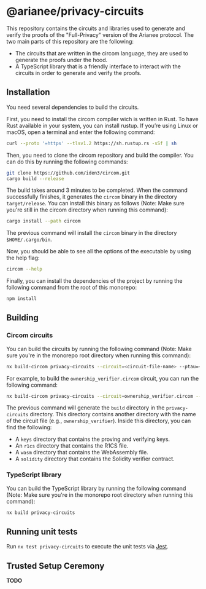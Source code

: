 # @arianee/privacy-circuits

This repository contains the circuits and libraries used to generate and verify the proofs of the "Full-Privacy" version of the Arianee protocol.
The two main parts of this repository are the following:

- The circuits that are written in the circom language, they are used to generate the proofs under the hood.
- A TypeScript library that is a friendly interface to interact with the circuits in order to generate and verify the proofs.

## Installation

You need several dependencies to build the circuits.

First, you need to install the circom compiler wich is written in Rust.
To have Rust available in your system, you can install rustup. If you’re using Linux or macOS, open a terminal and enter the following command:

```bash
curl --proto '=https' --tlsv1.2 https://sh.rustup.rs -sSf | sh
```

Then, you need to clone the circom repository and build the compiler.
You can do this by running the following commands:

```bash
git clone https://github.com/iden3/circom.git
cargo build --release
```

The build takes around 3 minutes to be completed. When the command successfully finishes, it generates the `circom` binary in the directory `target/release`. You can install this binary as follows (Note: Make sure you're still in the circom directory when running this command):

```bash
cargo install --path circom
```

The previous command will install the `circom` binary in the directory `$HOME/.cargo/bin`.

Now, you should be able to see all the options of the executable by using the help flag:

```bash
circom --help
```

Finally, you can install the dependencies of the project by running the following command from the root of this monorepo:

```bash
npm install
```

## Building

### Circom circuits

You can build the circuits by running the following command (Note: Make sure you're in the monorepo root directory when running this command):

```bash
nx build-circom privacy-circuits --circuit=<circuit-file-name> --ptau=<ptau-file-name>
```

For example, to build the `ownership_verifier.circom` circuit, you can run the following command:

```bash
nx build-circom privacy-circuits --circuit=ownership_verifier.circom --ptau=powersOfTau28_hez_final_12.ptau
```

The previous command will generate the `build` directory in the `privacy-circuits` directory.
This directory contains another directory with the name of the circuit file (e.g., `ownership_verifier`). Inside this directory, you can find the following:

- A `keys` directory that contains the proving and verifying keys.
- An `r1cs` directory that contains the R1CS file.
- A `wasm` directory that contains the WebAssembly file.
- A `solidity` directory that contains the Solidity verifier contract.

### TypeScript library

You can build the TypeScript library by running the following command (Note: Make sure you're in the monorepo root directory when running this command):

```bash
nx build privacy-circuits
```

## Running unit tests

Run `nx test privacy-circuits` to execute the unit tests via [Jest](https://jestjs.io).

## Trusted Setup Ceremony

**TODO**
